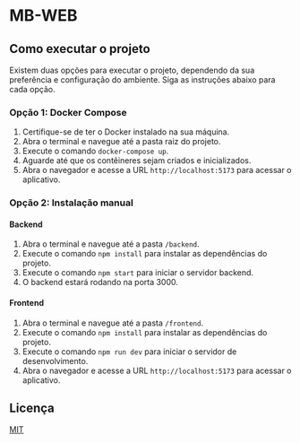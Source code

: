 # MB-WEB

## Como executar o projeto

Existem duas opções para executar o projeto, dependendo da sua preferência e configuração do ambiente. Siga as instruções abaixo para cada opção.

### Opção 1: Docker Compose

1. Certifique-se de ter o Docker instalado na sua máquina.
2. Abra o terminal e navegue até a pasta raiz do projeto.
3. Execute o comando `docker-compose up`.
4. Aguarde até que os contêineres sejam criados e inicializados.
5. Abra o navegador e acesse a URL `http://localhost:5173` para acessar o aplicativo.

### Opção 2: Instalação manual

#### Backend

1. Abra o terminal e navegue até a pasta `/backend`.
2. Execute o comando `npm install` para instalar as dependências do projeto.
3. Execute o comando `npm start` para iniciar o servidor backend.
4. O backend estará rodando na porta 3000.

#### Frontend

1. Abra o terminal e navegue até a pasta `/frontend`.
2. Execute o comando `npm install` para instalar as dependências do projeto.
3. Execute o comando `npm run dev` para iniciar o servidor de desenvolvimento.
4. Abra o navegador e acesse a URL `http://localhost:5173` para acessar o aplicativo.

## Licença

[MIT](https://opensource.org/licenses/MIT)
